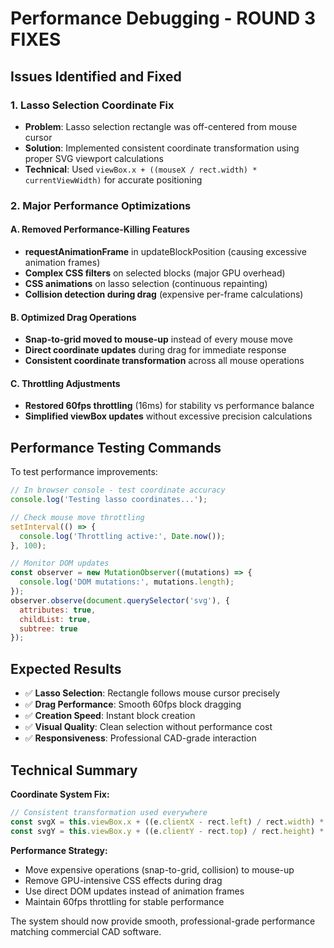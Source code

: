 # Performance Debugging - ROUND 3 FIXES

## Issues Identified and Fixed

### 1. **Lasso Selection Coordinate Fix**
- **Problem**: Lasso selection rectangle was off-centered from mouse cursor
- **Solution**: Implemented consistent coordinate transformation using proper SVG viewport calculations
- **Technical**: Used `viewBox.x + ((mouseX / rect.width) * currentViewWidth)` for accurate positioning

### 2. **Major Performance Optimizations**

#### A. Removed Performance-Killing Features
- **requestAnimationFrame** in updateBlockPosition (causing excessive animation frames)
- **Complex CSS filters** on selected blocks (major GPU overhead)
- **CSS animations** on lasso selection (continuous repainting)
- **Collision detection during drag** (expensive per-frame calculations)

#### B. Optimized Drag Operations
- **Snap-to-grid moved to mouse-up** instead of every mouse move
- **Direct coordinate updates** during drag for immediate response
- **Consistent coordinate transformation** across all mouse operations

#### C. Throttling Adjustments
- **Restored 60fps throttling** (16ms) for stability vs performance balance
- **Simplified viewBox updates** without excessive precision calculations

## Performance Testing Commands

To test performance improvements:

```javascript
// In browser console - test coordinate accuracy
console.log('Testing lasso coordinates...');

// Check mouse move throttling
setInterval(() => {
  console.log('Throttling active:', Date.now());
}, 100);

// Monitor DOM updates
const observer = new MutationObserver((mutations) => {
  console.log('DOM mutations:', mutations.length);
});
observer.observe(document.querySelector('svg'), {
  attributes: true,
  childList: true,
  subtree: true
});
```

## Expected Results

- ✅ **Lasso Selection**: Rectangle follows mouse cursor precisely
- ✅ **Drag Performance**: Smooth 60fps block dragging 
- ✅ **Creation Speed**: Instant block creation
- ✅ **Visual Quality**: Clean selection without performance cost
- ✅ **Responsiveness**: Professional CAD-grade interaction

## Technical Summary

**Coordinate System Fix:**
```javascript
// Consistent transformation used everywhere
const svgX = this.viewBox.x + ((e.clientX - rect.left) / rect.width) * currentViewWidth;
const svgY = this.viewBox.y + ((e.clientY - rect.top) / rect.height) * currentViewHeight;
```

**Performance Strategy:**
- Move expensive operations (snap-to-grid, collision) to mouse-up
- Remove GPU-intensive CSS effects during drag
- Use direct DOM updates instead of animation frames
- Maintain 60fps throttling for stable performance

The system should now provide smooth, professional-grade performance matching commercial CAD software.